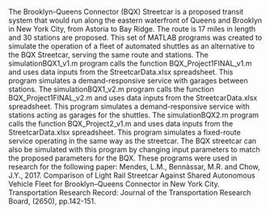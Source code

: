 The Brooklyn-Queens Connector (BQX) Streetcar is a proposed transit system that would run along the eastern waterfront of Queens and Brooklyn in New York City, from Astoria to Bay Ridge. The route is 17 miles in length and 30 stations are proposed. This set of MATLAB programs was created to simulate the operation of a fleet of automated shuttles as an alternative to the BQX Streetcar, serving the same route and stations. 
The simulationBQX1_v1.m program calls the function BQX_Project1FINAL_v1.m and uses data inputs from the StreetcarData.xlsx spreadsheet. This program simulates a demand-responsive service with garages between stations.
The simulationBQX1_v2.m program calls the function BQX_Project1FINAL_v2.m and uses data inputs from the StreetcarData.xlsx spreadsheet. This program simulates a demand-responsive service with stations acting as garages for the shuttles.
The simulationBQX2.m program calls the function BQX_Project2_v1.m and uses data inputs from the StreetcarData.xlsx spreadsheet. This program simulates a fixed-route service operating in the same way as the streetcar. The BQX streetcar can also be simulated with this program by changing input parameters to match the proposed parameters for the BQX.
These programs were used in research for the following paper:
Mendes, L.M., Bennàssar, M.R. and Chow, J.Y., 2017. Comparison of Light Rail Streetcar Against Shared Autonomous Vehicle Fleet for Brooklyn–Queens Connector in New York City. Transportation Research Record: Journal of the Transportation Research Board, (2650), pp.142-151.

